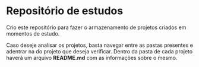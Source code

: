 # Repositório de estudos

Crio este repositório para fazer o armazenamento de projetos criados em momentos de estudo.

Caso deseje analisar os projetos, basta navegar entre as pastas presentes e adentrar na do projeto que deseja verificar. Dentro da pasta de cada projeto haverá um arquivo **README.md** com as informações sobre o mesmo.
